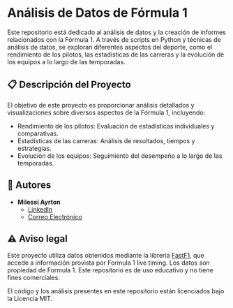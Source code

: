 # Análisis de Datos de Fórmula 1
Este repositorio está dedicado al análisis de datos y la creación de informes relacionados con la Fórmula 1. A través de scripts en Python y técnicas de análisis de datos, se exploran diferentes aspectos del deporte, como el rendimiento de los pilotos, las estadísticas de las carreras y la evolución de los equipos a lo largo de las temporadas.

## 📋 Descripción del Proyecto
El objetivo de este proyecto es proporcionar análisis detallados y visualizaciones sobre diversos aspectos de la Fórmula 1, incluyendo:

* Rendimiento de los pilotos: Evaluación de estadísticas individuales y comparativas.
* Estadísticas de las carreras: Análisis de resultados, tiempos y estrategias.
* Evolución de los equipos: Seguimiento del desempeño a lo largo de las temporadas.

## 👤 Autores
* **Milessi Ayrton**  
  - [LinkedIn](https://www.linkedin.com/in/ayrton-milessi-90ab91327/)  
  - [Correo Electrónico](mailto:ayrton4210@gmail.com)

## ⚠️ Aviso legal
Este proyecto utiliza datos obtenidos mediante la librería [FastF1](https://github.com/theOehrly/Fast-F1), que accede a información provista por Formula 1 live timing. Los datos son propiedad de Formula 1. Este repositorio es de uso educativo y no tiene fines comerciales.

El código y los análisis presentes en este repositorio están licenciados bajo la Licencia MIT.

